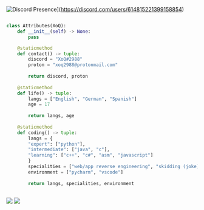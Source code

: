 
![Discord Presence](https://lanyard.cnrad.dev/api/614815221399158854)](https://discord.com/users/614815221399158854)


```python

class Attributes(XoQ):
    def __init__(self) -> None:
        pass

    @staticmethod
    def contact() -> tuple:
        discord = "XoQ#2988"
        proton = "xoq2988@protonmail.com"
    
        return discord, proton
    
    @staticmethod
    def life() -> tuple:
        langs = ["English", "German", "Spanish"]
        age = 17
        
        return langs, age
    
    @staticmethod
    def coding() -> tuple:
        langs = {
        "expert": ["python"],
        "intermediate": ["java", "c"],
        "learning": ["c++", "c#", "asm", "javascript"]
        }
        specialities = ["web/app reverse engineering", "skidding (joke)"]
        environment = ["pycharm", "vscode"]
    
        return langs, specialities, environment

```
##
<img style="text-align: center;" src="https://skillicons.dev/icons?i=c,cs,html,css,js,discord,bots">
<img style="text-align: center;" src="https://skillicons.dev/icons?i=python,java,raspberrypi,linux,github,vscode,vim">

<p align="center">
    <img alt="" src=https://github-readme-stats.vercel.app/api?username=xoq2988&show_icons=true&theme=dark&custom_title=XoQ's+Github+Stats>
</p>
